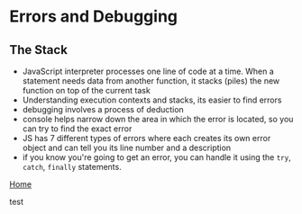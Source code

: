 # Errors and Debugging

## The Stack
- JavaScript interpreter processes one line of code at a time. When a statement needs data from another function, it stacks (piles) the new function on top of the current task
- Understanding execution contexts and stacks, its easier to find errors
- debugging involves a process of deduction
- console helps narrow down the area in which the error is located, so you can try to find the exact error
- JS has 7 different types of errors where each creates its own error object and can tell you its line number and a description
- if you know you're going to get an error, you can handle it using the `try`, `catch`, `finally` statements. 

[Home](reading-notes)

test
